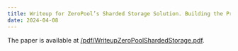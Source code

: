 ```yaml
---
title: Writeup for ZeroPool’s Sharded Storage Solution. Building the Protocol Bottom Up
date: 2024-04-08
---
```


The paper is available at [/pdf/WriteupZeroPoolShardedStorage.pdf](/pdf/WriteupZeroPoolShardedStorage.pdf).
